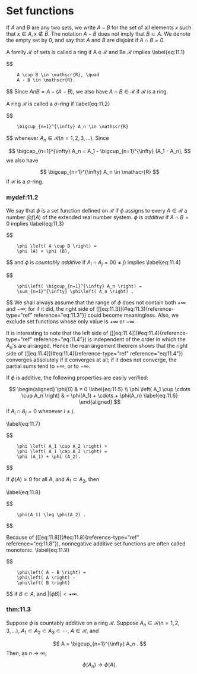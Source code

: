 # Set functions

If $A$ and $B$ are any two sets, we write $A - B$ for the set of all
elements $x$ such that $x \in A, x \not\in B$. The notation $A - B$ does
not imply that $B \subset A$. We denote the empty set by 0, and say that
$A$ and $B$ are disjoint if $A \cap B = 0$.


A family $\mathscr{R}$ of sets is called a ring if A e $\mathscr{R}$ and
Be $\mathscr{R}$ implies 
\label{eq:11.1}

$$

        A \cup B \in \mathscr{R}, \quad
        A - B \in \mathscr{R}.
$$
 Since $A n B = A - (A - B)$, we also
have $A \cap B \in \mathscr{R}$ if $\mathscr{R}$ is a ring.

A ring $\mathscr{R}$ is called a $\sigma$-*ring* if 
\label{eq:11.2}

$$

        \bigcup_{n=1}^{\infty} A_n \in \mathscr{R}
$$
 whenever
$A_n \in \mathscr{R} (n = 1,2,3,\dots)$. Since

$$
\bigcap_{n=1}^{\infty} A_n
        = A_1 - \bigcup_{n=1}^{\infty} (A_1 - A_n),
$$
 we also have

$$
\bigcap_{n=1}^{\infty} A_n \in \mathscr{R}
$$
 if $\mathscr{R}$ is a
$\sigma$-ring.



### mydef:11.2 
 We say that $\phi$ is a set function
defined on $\mathscr{R}$ if $\phi$ assigns to every $A \in \mathscr{R}$
a number $@f(A)$ of the extended real number system. $\phi$ is
*additive* if $A \cap B = 0$ implies 
\label{eq:11.3}

$$

        \phi \left( A \cup B \right) =
        \phi (A) + \phi (B),
$$
 and $\phi$ is *countably additive* if
$A_i \cap A_j = 0 (i \neq j)$ implies 
\label{eq:11.4}

$$

        \phi\left( \bigcup_{n=1}^{\infty} A_n \right) =
        \sum_{n=1}^{\infty} \phi\left( A_n \right) .
$$
 We shall always
assume that the range of $\phi$ does not contain both $+ \infty$ and
$- \infty$; for if it did, the right side of
(\[\[eq:11.3\]](#eq:11.3){reference-type="ref" reference="eq:11.3"})
could become meaningless. Also, we exclude set functions whose only
value is $+ \infty$ or $- \infty$.

It is interesting to note that the left side of
(\[\[eq:11.4\]](#eq:11.4){reference-type="ref" reference="eq:11.4"}) is
independent of the order in which the $A_n$'s are arranged. Hence the
rearrangement theorem shows that the right side of
(\[\[eq:11.4\]](#eq:11.4){reference-type="ref" reference="eq:11.4"})
converges absolutely if it converges at all; if it does not converge,
the partial sums tend to $+ \infty$, or to $- \infty$.

If $\phi$ is additive, the following properties are easily verified:

$$
\begin{aligned}
        \phi(0) & = 0 \label{eq:11.5}                              \\ 
        \phi \left( A_1 \cup \cdots \cup A_n \right)
                & = \phi(A_1) + \cdots + \phi(A_n) \label{eq:11.6}
    \end{aligned}
$$
 if $A_i \cap A_j = 0$ whenever $i \neq j$.

\label{eq:11.7}

$$

        \phi \left( A_1 \cup A_2 \right) +
        \phi \left( A_1 \cap A_2 \right) =
        \phi (A_1) + \phi (A_2).
$$


If $\phi(A) \geq 0$ for all $A$, and $A_1 \subset A_2$, then

\label{eq:11.8}

$$

        \phi(A_1) \leq \phi(A_2) .
$$


Because of (\[\[eq:11.8\]](#eq:11.8){reference-type="ref"
reference="eq:11.8"}), nonnegative additive set functions are often
called monotonic. 
\label{eq:11.9}

$$

        \phi\left( A - B \right) =
        \phi\left( A \right) -
        \phi\left( B \right)
$$
 if $B \subset A$, and
$\left| \left( \phi B \right) \right| < +\infty$.



### thm:11.3 
 Suppose $\phi$ is countably additive on a
ring $\mathscr{R}$. Suppose $A_n \in \mathscr{R} (n = 1,2,3,\dots)$,
$A_1 \subset A_2 \subset A_3 \subset \cdots$, $A \in \mathscr{R}$, and

$$
A = \bigcup_{n=1}^{\infty} A_n .
$$
 Then, as $n \rightarrow \infty$,

$$
\phi(A_n) \rightarrow \phi(A) .
$$


